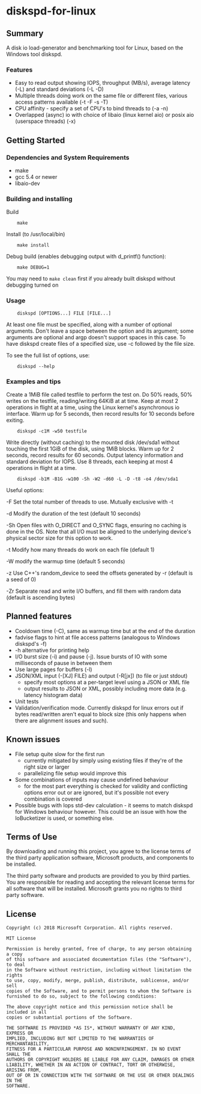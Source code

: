 # diskspd-for-linux

## Summary

A disk io load-generator and benchmarking tool for Linux, based on the Windows tool diskspd.

### Features ###

- Easy to read output showing IOPS, throughput (MB/s), average latency (-L) and standard deviations
  (-L -D)
- Multiple threads doing work on the same file or different files, various access patterns available
  (-t -F -s -T)
- CPU affinity - specify a set of CPU's to bind threads to (-a -n)
- Overlapped (async) io with choice of libaio (linux kernel aio) or posix aio (userspace threads)
  (-x)

## Getting Started

### Dependencies and System Requirements ###

- make
- gcc 5.4 or newer
- libaio-dev

### Building and installing ###

Build

        make

Install (to /usr/local/bin)

        make install

Debug build (enables debugging output with d\_printf() function):

        make DEBUG=1

You may need to `make clean` first if you already built diskspd without debugging turned on

### Usage ###

        diskspd [OPTIONS...] FILE [FILE...]

At least one file must be specified, along with a number of optional arguments.
Don't leave a space between the option and its argument; some arguments are optional and argp
doesn't support spaces in this case.
To have diskspd create files of a specified size, use -c followed by the file size.


To see the full list of options, use:

        diskspd --help

### Examples and tips ###

Create a 1MiB file called testfile to perform the test on.
Do 50% reads, 50% writes on the testfile, reading/writing 64KiB at at time.
Keep at most 2 operations in flight at a time, using the Linux kernel's asynchronous io interface.
Warm up for 5 seconds, then record results for 10 seconds before exiting.

        diskspd -c1M -w50 testfile


Write directly (without caching) to the mounted disk /dev/sda1 without touching the first 1GiB of
the disk, using 1MiB blocks. Warm up for 2 seconds, record results for 60 seconds. Output latency
information and standard deviation for IOPS. Use 8 threads, each keeping at most 4 operations in
flight at a time.

        diskspd -b1M -B1G -w100 -Sh -W2 -d60 -L -D -t8 -o4 /dev/sda1


Useful options:

-F Set the total number of threads to use. Mutually exclusive with -t

-d Modify the duration of the test (default 10 seconds)

-Sh Open files with O\_DIRECT and O\_SYNC flags, ensuring no caching is done in the OS. Note that
all I/O must be aligned to the underlying device's physical sector size for this option to work.

-t Modify how many threads do work on each file (default 1)

-W modify the warmup time (default 5 seconds)

-z Use C++'s random\_device to seed the offsets generated by -r (default is a seed of 0)

-Zr Separate read and write I/O buffers, and fill them with random data (default is ascending bytes)

## Planned features

- Cooldown time (-C), same as warmup time but at the end of the duration
- fadvise flags to hint at file access patterns (analogous to Windows diskspd's -f<rst>)
- -h alternative for printing help
- I/O burst size (-i) and pause (-j). Issue bursts of IO with some milliseconds of pause in between
  them
- Use large pages for buffers (-l)
- JSON/XML input (-[XJ] FILE) and output (-R[jx]) (to file or just stdout)
    - specify most options at a per-target level using a JSON or XML file
    - output results to JSON or XML, possibly including more data (e.g. latency histogram data)
- Unit tests
- Validation/verification mode. Currently diskspd for linux errors out if bytes read/written aren't
  equal to block size (this only happens when there are alignment issues and such).

## Known issues

- File setup quite slow for the first run
    - currently mitigated by simply using existing files if they're of the right size or larger
    - parallelizing file setup would improve this
- Some combinations of inputs may cause undefined behaviour
    - for the most part everything is checked for validity and conflicting options error out or are
      ignored, but it's possible not every combination is covered
- Possible bugs with Iops std-dev calculation - it seems to match diskspd for Windows behaviour
  however. This could be an issue with how the IoBucketizer is used, or something else.

## Terms of Use

By downloading and running this project, you agree to the license terms of the third party
application software, Microsoft products, and components to be installed. 

The third party software and products are provided to you by third parties. You are responsible for
reading and accepting the relevant license terms for all software that will be installed. Microsoft
grants you no rights to third party software.

## License

```
Copyright (c) 2018 Microsoft Corporation. All rights reserved.

MIT License

Permission is hereby granted, free of charge, to any person obtaining a copy
of this software and associated documentation files (the "Software"), to deal
in the Software without restriction, including without limitation the rights
to use, copy, modify, merge, publish, distribute, sublicense, and/or sell
copies of the Software, and to permit persons to whom the Software is
furnished to do so, subject to the following conditions:

The above copyright notice and this permission notice shall be included in all
copies or substantial portions of the Software.

THE SOFTWARE IS PROVIDED *AS IS*, WITHOUT WARRANTY OF ANY KIND, EXPRESS OR
IMPLIED, INCLUDING BUT NOT LIMITED TO THE WARRANTIES OF MERCHANTABILITY,
FITNESS FOR A PARTICULAR PURPOSE AND NONINFRINGEMENT. IN NO EVENT SHALL THE
AUTHORS OR COPYRIGHT HOLDERS BE LIABLE FOR ANY CLAIM, DAMAGES OR OTHER
LIABILITY, WHETHER IN AN ACTION OF CONTRACT, TORT OR OTHERWISE, ARISING FROM,
OUT OF OR IN CONNECTION WITH THE SOFTWARE OR THE USE OR OTHER DEALINGS IN THE
SOFTWARE.
```
